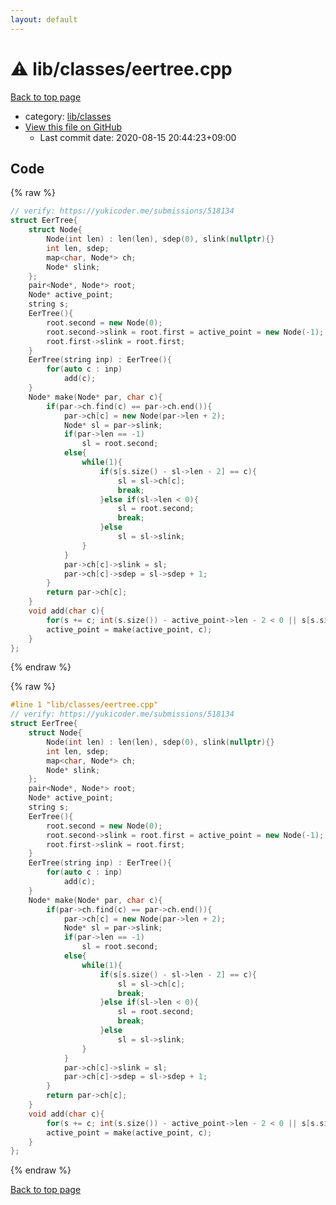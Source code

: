 ```yaml
---
layout: default
---
```


<!-- mathjax config similar to math.stackexchange -->
<script type="text/javascript" async
  src="https://cdnjs.cloudflare.com/ajax/libs/mathjax/2.7.5/MathJax.js?config=TeX-MML-AM_CHTML">
</script>
<script type="text/x-mathjax-config">
  MathJax.Hub.Config({
    TeX: { equationNumbers: { autoNumber: "AMS" }},
    tex2jax: {
      inlineMath: [ ['$','$'] ],
      processEscapes: true
    },
    "HTML-CSS": { matchFontHeight: false },
    displayAlign: "left",
    displayIndent: "2em"
  });
</script>

<script type="text/javascript" src="https://cdnjs.cloudflare.com/ajax/libs/jquery/3.4.1/jquery.min.js"></script>
<script src="https://cdn.jsdelivr.net/npm/jquery-balloon-js@1.1.2/jquery.balloon.min.js" integrity="sha256-ZEYs9VrgAeNuPvs15E39OsyOJaIkXEEt10fzxJ20+2I=" crossorigin="anonymous"></script>
<script type="text/javascript" src="../../../assets/js/copy-button.js"></script>
<link rel="stylesheet" href="../../../assets/css/copy-button.css" />


# :warning: lib/classes/eertree.cpp

<a href="../../../index.html">Back to top page</a>

* category: <a href="../../../index.html#1a2816715ae26fbd9c4a8d3f916105a3">lib/classes</a>
* <a href="{{ site.github.repository_url }}/blob/master/lib/classes/eertree.cpp">View this file on GitHub</a>
    - Last commit date: 2020-08-15 20:44:23+09:00




## Code

<a id="unbundled"></a>
{% raw %}
```cpp
// verify: https://yukicoder.me/submissions/518134
struct EerTree{
    struct Node{
        Node(int len) : len(len), sdep(0), slink(nullptr){}
        int len, sdep;
        map<char, Node*> ch;
        Node* slink;
    };
    pair<Node*, Node*> root;
    Node* active_point;
    string s;
    EerTree(){
        root.second = new Node(0);
        root.second->slink = root.first = active_point = new Node(-1);
        root.first->slink = root.first;
    }
    EerTree(string inp) : EerTree(){
        for(auto c : inp)
            add(c);
    }
    Node* make(Node* par, char c){
        if(par->ch.find(c) == par->ch.end()){
            par->ch[c] = new Node(par->len + 2);
            Node* sl = par->slink;
            if(par->len == -1)
                sl = root.second;
            else{
                while(1){
                    if(s[s.size() - sl->len - 2] == c){
                        sl = sl->ch[c];
                        break;
                    }else if(sl->len < 0){
                        sl = root.second;
                        break;
                    }else
                        sl = sl->slink;
                }
            }
            par->ch[c]->slink = sl;
            par->ch[c]->sdep = sl->sdep + 1;
        }
        return par->ch[c];
    }
    void add(char c){
        for(s += c; int(s.size()) - active_point->len - 2 < 0 || s[s.size() - active_point->len - 2] != c; active_point = active_point->slink);
        active_point = make(active_point, c);
    }
};

```
{% endraw %}

<a id="bundled"></a>
{% raw %}
```cpp
#line 1 "lib/classes/eertree.cpp"
// verify: https://yukicoder.me/submissions/518134
struct EerTree{
    struct Node{
        Node(int len) : len(len), sdep(0), slink(nullptr){}
        int len, sdep;
        map<char, Node*> ch;
        Node* slink;
    };
    pair<Node*, Node*> root;
    Node* active_point;
    string s;
    EerTree(){
        root.second = new Node(0);
        root.second->slink = root.first = active_point = new Node(-1);
        root.first->slink = root.first;
    }
    EerTree(string inp) : EerTree(){
        for(auto c : inp)
            add(c);
    }
    Node* make(Node* par, char c){
        if(par->ch.find(c) == par->ch.end()){
            par->ch[c] = new Node(par->len + 2);
            Node* sl = par->slink;
            if(par->len == -1)
                sl = root.second;
            else{
                while(1){
                    if(s[s.size() - sl->len - 2] == c){
                        sl = sl->ch[c];
                        break;
                    }else if(sl->len < 0){
                        sl = root.second;
                        break;
                    }else
                        sl = sl->slink;
                }
            }
            par->ch[c]->slink = sl;
            par->ch[c]->sdep = sl->sdep + 1;
        }
        return par->ch[c];
    }
    void add(char c){
        for(s += c; int(s.size()) - active_point->len - 2 < 0 || s[s.size() - active_point->len - 2] != c; active_point = active_point->slink);
        active_point = make(active_point, c);
    }
};

```
{% endraw %}

<a href="../../../index.html">Back to top page</a>

